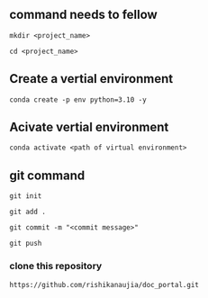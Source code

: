 ## command needs to fellow
```
mkdir <project_name>
```
```
cd <project_name>
```

## Create a vertial environment 
```
conda create -p env python=3.10 -y
```
## Acivate vertial environment
```
conda activate <path of virtual environment>
```
## git command
```
git init
```
```
git add .
```
```
git commit -m "<commit message>"
```
```
git push
```
### clone this repository 
```
https://github.com/rishikanaujia/doc_portal.git
```